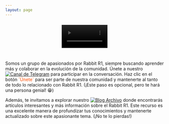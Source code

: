 ```yaml
---
layout: page
---
```


<style>
  .flex-container {
    display: flex;
    flex-wrap: wrap;
    align-items: center;
  }
  .flex-child {
    flex: 1;
    min-width: 250px; /* Ensures the text doesn't get too narrow */
    margin: 10px;
    text-align: center; /* Centers the video within the flex child */
  }
  .flex-child video {
    width: 30%; /* Reduces the video size to 30% of its original size */
    height: auto; 
    display: block;
    margin: 0 auto;
    pointer-events: none; /* Prevents interaction with the video */
  }
  @media (max-width: 768px) {
    .flex-child {
      flex: 100%;
      margin: 10px 0;
    }
    .flex-child video {
      max-width: 90%;
      width: auto; /* Adjusts width to be more responsive on smaller screens */
    }
  }
</style>

<div class="flex-container">
  <div class="flex-child">
    <a href="https://community.rabbit.tech/t/r1-en-espana">
      <video autoplay loop muted>
        <source src="assets/videos/rabbit-idle.mp4" type="video/mp4">
      </video>
    </a>
  </div>
</div>

<br/>

<p>Somos un grupo de apasionados por Rabbit R1, siempre buscando aprender más y colaborar en la evolución de la comunidad. Únete a nuestro <a href="https://t.me/mirabbitosr1_es" target="_blank"><img src="https://img.shields.io/badge/Telegram-¡Únete!-ff4d00" alt="Canal de Telegram"></a> para participar en la conversación. Haz clic en el botón <span style="color: #ff4d00;">`Únete`</span> para ser parte de nuestra comunidad y mantenerte al tanto de todo lo relacionado con Rabbit R1. (¡Este paso es opcional, pero te hará una persona genial! 😁)</p>

<p>Además, te invitamos a explorar nuestro <a href="https://mirabbitosr1.github.io/archivo" target="_blank"><img src="https://img.shields.io/badge/Blog-Archivo-blue" alt="Blog Archivo"></a> donde encontrarás artículos interesantes y más información sobre el Rabbit R1. Este recurso es una excelente manera de profundizar tus conocimientos y mantenerte actualizado sobre este apasionante tema. (¡No te lo pierdas!)</p>

<br/>

<br/>